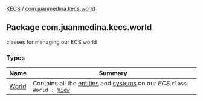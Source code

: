 [KECS](../index.md) / [com.juanmedina.kecs.world](./index.md)

## Package com.juanmedina.kecs.world

classes for managing our ECS world

### Types

| Name | Summary |
|---|---|
| [World](-world/index.md) | Contains all the [entities](../com.juanmedina.kecs.entity/-entity/index.md) and [systems](../com.juanmedina.kecs.system/-system/index.md) on our *ECS*.`class World : `[`View`](../com.juanmedina.kecs.entity/-view/index.md) |
